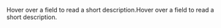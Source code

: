 <span data-ttu-id="68c0a-101">Hover over a field to read a short description.</span><span class="sxs-lookup"><span data-stu-id="68c0a-101">Hover over a field to read a short description.</span></span>
